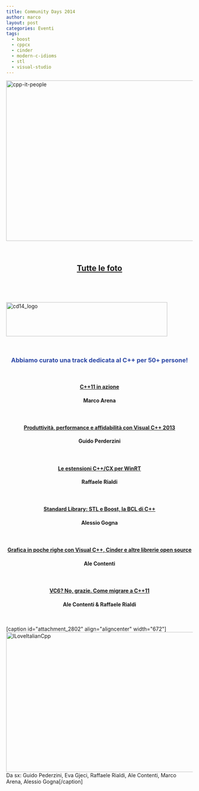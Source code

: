 ```yaml
---
title: Community Days 2014
author: marco
layout: post
categories: Eventi
tags:
  - boost
  - cppcx
  - cinder
  - modern-c-idioms
  - stl
  - visual-studio
---
```



<a href="http://www.italiancpp.org/wp-content/uploads/2013/06/cpp-it-people.jpg"><img class="wp-image-3103 aligncenter" src="http://www.italiancpp.org/wp-content/uploads/2013/06/cpp-it-people.jpg" alt="cpp-it-people" width="576" height="432" /></a>

&nbsp;
<h2 style="text-align: center;"><a href="https://www.facebook.com/photo.php?fbid=10152308356861057&amp;set=oa.421537591314568&amp;type=3&amp;theater" target="_blank" rel="noopener noreferrer">Tutte le foto</a></h2>
<span style="color: #ffffff;"> </span>

&nbsp;

<a href="http://www.communitydays.it/"><img class="aligncenter size-full wp-image-2424" src="http://www.italiancpp.org/wp-content/uploads/2013/12/cd14_logo.png" alt="cd14_logo" width="435" height="92" /></a>

&nbsp;
<h3 style="text-align: center;"><span style="color: #2945a4;">Abbiamo curato una track dedicata al C++ per 50+ persone!</span></h3>
&nbsp;
<h4 style="text-align: center;"><a href="http://www.communitydays.it/events/2014/cpp01/" target="_blank" rel="noopener noreferrer">C++11 in azione</a></h4>
<h4 style="text-align: center;">Marco Arena</h4>
<h4 style="text-align: center;"><span style="color: #ffffff;"> </span></h4>
<h4 style="text-align: center;"><a href="http://www.communitydays.it/events/2014/cpp02/" target="_blank" rel="noopener noreferrer">Produttività, performance e affidabilità con Visual C++ 2013</a></h4>
<h4 style="text-align: center;">Guido Perderzini</h4>
<h4 style="text-align: center;"><span style="color: #ffffff;">  </span><span style="color: #ffffff;"> </span></h4>
<h4 style="text-align: center;"><a href="http://www.communitydays.it/events/2014/cpp04/" target="_blank" rel="noopener noreferrer">Le estensioni C++/CX per WinRT</a></h4>
<h4 style="text-align: center;">Raffaele Rialdi</h4>
<h4><span style="color: #ffffff;"> </span></h4>
<h4 style="text-align: center;"><a href="http://www.communitydays.it/events/2014/cpp05/" target="_blank" rel="noopener noreferrer">Standard Library: STL e Boost, la BCL di C++</a></h4>
<h4 style="text-align: center;">Alessio Gogna</h4>
<h4><span style="color: #ffffff;"> </span></h4>
<h4 style="text-align: center;"><a href="http://www.communitydays.it/events/2014/cpp06/" target="_blank" rel="noopener noreferrer">Grafica in poche righe con Visual C++, Cinder e altre librerie open source</a></h4>
<h4 style="text-align: center;">Ale Contenti</h4>
<h4><span style="color: #ffffff;"> </span></h4>
<h4 style="text-align: center;"><a href="http://www.communitydays.it/events/2014/cpp07/" target="_blank" rel="noopener noreferrer">VC6? No, grazie. Come migrare a C++11</a></h4>
<h4 style="text-align: center;">Ale Contenti &amp; Raffaele Rialdi</h4>
<span style="color: #ffffff;"> </span>

[caption id="attachment_2802" align="aligncenter" width="672"]<a href="http://www.italiancpp.org/wp-content/uploads/2013/07/loveItalianCpp.jpg"><img class=" wp-image-2802" src="http://www.italiancpp.org/wp-content/uploads/2013/07/loveItalianCpp.jpg" alt="ILoveItalianCpp" width="672" height="377" /></a> Da sx: Guido Pederzini, Eva Gjeci, Raffaele Rialdi, Ale Contenti, Marco Arena, Alessio Gogna[/caption]
<h2 style="text-align: center;"><span style="color: #ffffff;"> </span></h2>
